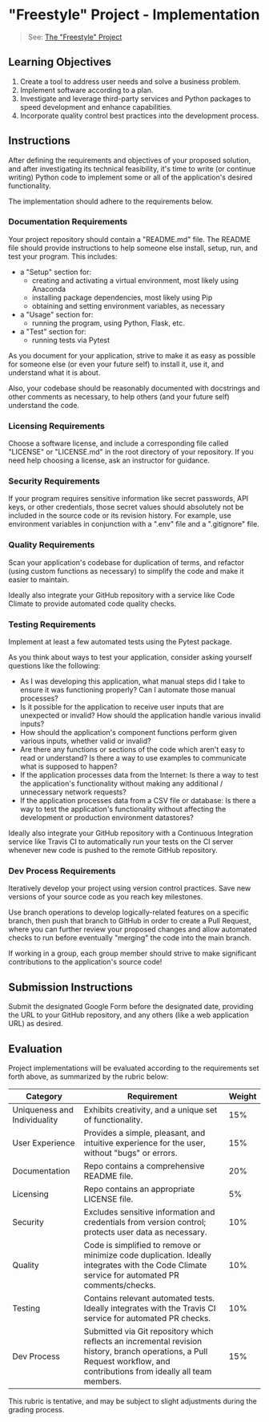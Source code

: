 # "Freestyle" Project - Implementation

> See: [The "Freestyle" Project](README.md)

## Learning Objectives

  1. Create a tool to address user needs and solve a business problem.
  2. Implement software according to a plan. 
  3. Investigate and leverage third-party services and Python packages to speed development and enhance capabilities.
  4. Incorporate quality control best practices into the development process.

## Instructions

After defining the requirements and objectives of your proposed solution, and after investigating its technical feasibility, it's time to write (or continue writing) Python code to implement some or all of the application's desired functionality.

The implementation should adhere to the requirements below.

### Documentation Requirements

Your project repository should contain a "README.md" file. The README file should provide instructions to help someone else install, setup, run, and test your program. This includes:
  + a "Setup" section for:
    + creating and activating a virtual environment, most likely using Anaconda
    + installing package dependencies, most likely using Pip
    + obtaining and setting environment variables, as necessary
  + a "Usage" section for:
    + running the program, using Python, Flask, etc.
  + a "Test" section for:
    + running tests via Pytest

As you document for your application, strive to make it as easy as possible for someone else (or even your future self) to install it, use it, and understand what it is about.

Also, your codebase should be reasonably documented with docstrings and other comments as necessary, to help others (and your future self) understand the code.

### Licensing Requirements

Choose a software license, and include a corresponding file called "LICENSE" or "LICENSE.md" in the root directory of your repository. If you need help choosing a license, ask an instructor for guidance.

### Security Requirements

If your program requires sensitive information like secret passwords, API keys, or other credentials, those secret values should absolutely not be included in the source code or its revision history. For example, use environment variables in conjunction with a ".env" file and a ".gitignore" file.

### Quality Requirements

Scan your application's codebase for duplication of terms, and refactor (using custom functions as necessary) to simplify the code and make it easier to maintain.

Ideally also integrate your GitHub repository with a service like Code Climate to provide automated code quality checks.

### Testing Requirements

Implement at least a few automated tests using the Pytest package.

As you think about ways to test your application, consider asking yourself questions like the following:

  + As I was developing this application, what manual steps did I take to ensure it was functioning properly? Can I automate those manual processes?
  + Is it possible for the application to receive user inputs that are unexpected or invalid? How should the application handle various invalid inputs?
  + How should the application's component functions perform given various inputs, whether valid or invalid?
  + Are there any functions or sections of the code which aren't easy to read or understand? Is there a way to use examples to communicate what is supposed to happen?
  + If the application processes data from the Internet: Is there a way to test the application's functionality without making any additional / unnecessary network requests? 
  + If the application processes data from a CSV file or database: Is there a way to test the application's functionality without affecting the development or production environment datastores? 

Ideally also integrate your GitHub repository with a Continuous Integration service like Travis CI to automatically run your tests on the CI server whenever new code is pushed to the remote GitHub repository.

### Dev Process Requirements

Iteratively develop your project using version control practices. Save new versions of your source code as you reach key milestones.

Use branch operations to develop logically-related features on a specific branch, then push that branch to GitHub in order to create a Pull Request, where you can further review your proposed changes and allow automated checks to run  before eventually "merging" the code into the main branch.

If working in a group, each group member should strive to make significant contributions to the application's source code! 

## Submission Instructions

Submit the designated Google Form before the designated date, providing the URL to your GitHub repository, and any others (like a web application URL) as desired.

## Evaluation

Project implementations will be evaluated according to the requirements set forth above, as summarized by the rubric below:

Category | Requirement | Weight
--- | --- | ---
Uniqueness and Individuality | Exhibits creativity, and a unique set of functionality. | 15%
User Experience | Provides a simple, pleasant, and intuitive experience for the user, without "bugs" or errors. | 15%
Documentation | Repo contains a comprehensive README file. | 20%
Licensing | Repo contains an appropriate LICENSE file. | 5%
Security | Excludes sensitive information and credentials from version control; protects user data as necessary. | 10%
Quality | Code is simplified to remove or minimize code duplication. Ideally integrates with the Code Climate service for automated PR comments/checks. | 10%
Testing | Contains relevant automated tests. Ideally integrates with the Travis CI service for automated PR checks. | 10%
Dev Process | Submitted via Git repository which reflects an incremental revision history, branch operations, a Pull Request workflow, and contributions from ideally all team members. | 15%

This rubric is tentative, and may be subject to slight adjustments during the grading process.

